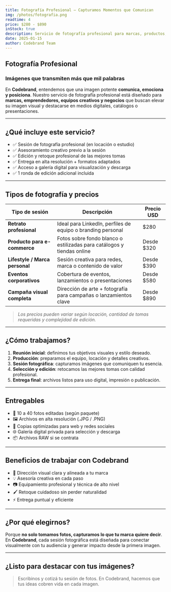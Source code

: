 ```yaml
---
title: Fotografía Profesional – Capturamos Momentos que Comunican
img: /photos/fotografia.png
readtime: 4
price: $280 - $890
inStock: true
description: Servicio de fotografía profesional para marcas, productos, eventos, retratos y contenido digital. Imágenes que cuentan historias, conectan y elevan tu presencia visual. Tarifas según tipo de sesión, duración y edición.
date: 2025-01-15
author: Codebrand Team
---
```


## Fotografía Profesional

### Imágenes que transmiten más que mil palabras

En **Codebrand**, entendemos que una imagen potente **comunica, emociona y posiciona**. Nuestro servicio de fotografía profesional está diseñado para **marcas, emprendedores, equipos creativos y negocios** que buscan elevar su imagen visual y destacarse en medios digitales, catálogos o presentaciones.

---

## ¿Qué incluye este servicio?

- ✅ Sesión de fotografía profesional (en locación o estudio)
- ✅ Asesoramiento creativo previo a la sesión
- ✅ Edición y retoque profesional de las mejores tomas
- ✅ Entrega en alta resolución + formatos adaptados
- ✅ Acceso a galería digital para visualización y descarga
- ✅ 1 ronda de edición adicional incluida

---

## Tipos de fotografía y precios

| Tipo de sesión                 | Descripción                                                                  | Precio USD |
|-------------------------------|------------------------------------------------------------------------------|------------|
| **Retrato profesional**        | Ideal para LinkedIn, perfiles de equipo o branding personal                   | $280       |
| **Producto para e-commerce**   | Fotos sobre fondo blanco o estilizadas para catálogos y tiendas online        | Desde $320 |
| **Lifestyle / Marca personal** | Sesión creativa para redes, marca o contenido de valor                        | Desde $390 |
| **Eventos corporativos**       | Cobertura de eventos, lanzamientos o presentaciones                          | Desde $580 |
| **Campaña visual completa**    | Dirección de arte + fotografía para campañas o lanzamientos clave            | Desde $890 |

> *Los precios pueden variar según locación, cantidad de tomas requeridas y complejidad de edición.*

---

## ¿Cómo trabajamos?

1. **Reunión inicial**: definimos tus objetivos visuales y estilo deseado.
2. **Producción**: preparamos el equipo, locación y detalles creativos.
3. **Sesión fotográfica**: capturamos imágenes que comuniquen tu esencia.
4. **Selección y edición**: retocamos las mejores tomas con calidad profesional.
5. **Entrega final**: archivos listos para uso digital, impresión o publicación.

---

## Entregables

- 📸 10 a 40 fotos editadas (según paquete)
- 🖼️ Archivos en alta resolución (.JPG / .PNG)
- 📁 Copias optimizadas para web y redes sociales
- 🌐 Galería digital privada para selección y descarga
- 📦 Archivos RAW si se contrata

---

## Beneficios de trabajar con Codebrand

- 🎨 Dirección visual clara y alineada a tu marca
- 💡 Asesoría creativa en cada paso
- 📷 Equipamiento profesional y técnica de alto nivel
- 🖌️ Retoque cuidadoso sin perder naturalidad
- ⚡ Entrega puntual y eficiente

---

## ¿Por qué elegirnos?

Porque **no solo tomamos fotos, capturamos lo que tu marca quiere decir**.  
En **Codebrand**, cada sesión fotográfica está diseñada para conectar visualmente con tu audiencia y generar impacto desde la primera imagen.

---

## ¿Listo para destacar con tus imágenes?

> Escribinos y cotizá tu sesión de fotos. En Codebrand, hacemos que tus ideas cobren vida en cada imagen.
